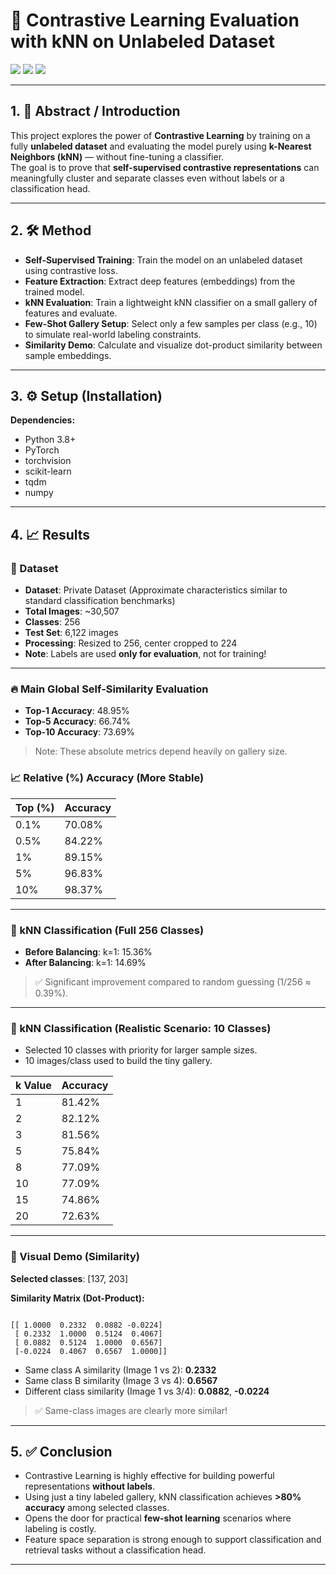 <h1>🚀 Contrastive Learning Evaluation with kNN on Unlabeled Dataset</h1>

<p>
  <img src="https://img.shields.io/badge/license-MIT-green.svg" />
  <img src="https://img.shields.io/badge/python-3.8%2B-blue.svg" />
  <img src="https://img.shields.io/badge/framework-PyTorch-lightgrey.svg" />
</p>

<hr>

<h2>1. 📖 Abstract / Introduction</h2>
<p>
This project explores the power of <strong>Contrastive Learning</strong> by training on a fully <strong>unlabeled dataset</strong> and evaluating the model purely using <strong>k-Nearest Neighbors (kNN)</strong> — without fine-tuning a classifier.<br>
The goal is to prove that <strong>self-supervised contrastive representations</strong> can meaningfully cluster and separate classes even without labels or a classification head.
</p>

<hr>

<h2>2. 🛠️ Method</h2>
<ul>
  <li><strong>Self-Supervised Training</strong>: Train the model on an unlabeled dataset using contrastive loss.</li>
  <li><strong>Feature Extraction</strong>: Extract deep features (embeddings) from the trained model.</li>
  <li><strong>kNN Evaluation</strong>: Train a lightweight kNN classifier on a small gallery of features and evaluate.</li>
  <li><strong>Few-Shot Gallery Setup</strong>: Select only a few samples per class (e.g., 10) to simulate real-world labeling constraints.</li>
  <li><strong>Similarity Demo</strong>: Calculate and visualize dot-product similarity between sample embeddings.</li>
</ul>

<hr>

<h2>3. ⚙️ Setup (Installation)</h2>

<p><strong>Dependencies:</strong></p>
<ul>
  <li>Python 3.8+</li>
  <li>PyTorch</li>
  <li>torchvision</li>
  <li>scikit-learn</li>
  <li>tqdm</li>
  <li>numpy</li>
</ul>

<hr>

<h2>4. 📈 Results</h2>

<h3>📂 Dataset</h3>
<ul>
  <li><strong>Dataset</strong>: Private Dataset (Approximate characteristics similar to standard classification benchmarks)</li>
  <li><strong>Total Images</strong>: ~30,507</li>
  <li><strong>Classes</strong>: 256</li>
  <li><strong>Test Set</strong>: 6,122 images</li>
  <li><strong>Processing</strong>: Resized to 256, center cropped to 224</li>
  <li><strong>Note</strong>: Labels are used <strong>only for evaluation</strong>, not for training!</li>
</ul>

<hr>

<h3>🔥 Main Global Self-Similarity Evaluation</h3>
<ul>
  <li><strong>Top-1 Accuracy</strong>: 48.95%</li>
  <li><strong>Top-5 Accuracy</strong>: 66.74%</li>
  <li><strong>Top-10 Accuracy</strong>: 73.69%</li>
</ul>
<blockquote>Note: These absolute metrics depend heavily on gallery size.</blockquote>

<h3>📈 Relative (%) Accuracy (More Stable)</h3>

<table>
  <thead>
    <tr>
      <th>Top (%)</th>
      <th>Accuracy</th>
    </tr>
  </thead>
  <tbody>
    <tr><td>0.1%</td><td>70.08%</td></tr>
    <tr><td>0.5%</td><td>84.22%</td></tr>
    <tr><td>1%</td><td>89.15%</td></tr>
    <tr><td>5%</td><td>96.83%</td></tr>
    <tr><td>10%</td><td>98.37%</td></tr>
  </tbody>
</table>

<hr>

<h3>🧠 kNN Classification (Full 256 Classes)</h3>
<ul>
  <li><strong>Before Balancing</strong>: k=1: 15.36%</li>
  <li><strong>After Balancing</strong>: k=1: 14.69%</li>
</ul>
<blockquote>✅ Significant improvement compared to random guessing (1/256 ≈ 0.39%).</blockquote>

<hr>

<h3>🎯 kNN Classification (Realistic Scenario: 10 Classes)</h3>

<ul>
  <li>Selected 10 classes with priority for larger sample sizes.</li>
  <li>10 images/class used to build the tiny gallery.</li>
</ul>

<table>
  <thead>
    <tr>
      <th>k Value</th>
      <th>Accuracy</th>
    </tr>
  </thead>
  <tbody>
    <tr><td>1</td><td>81.42%</td></tr>
    <tr><td>2</td><td>82.12%</td></tr>
    <tr><td>3</td><td>81.56%</td></tr>
    <tr><td>5</td><td>75.84%</td></tr>
    <tr><td>8</td><td>77.09%</td></tr>
    <tr><td>10</td><td>77.09%</td></tr>
    <tr><td>15</td><td>74.86%</td></tr>
    <tr><td>20</td><td>72.63%</td></tr>
  </tbody>
</table>

<hr>

<h3>🎨 Visual Demo (Similarity)</h3>

<p><strong>Selected classes</strong>: [137, 203]</p>

<p><strong>Similarity Matrix (Dot-Product):</strong></p>

<pre><code>
[[ 1.0000  0.2332  0.0882 -0.0224]
 [ 0.2332  1.0000  0.5124  0.4067]
 [ 0.0882  0.5124  1.0000  0.6567]
 [-0.0224  0.4067  0.6567  1.0000]]
</code></pre>

<ul>
  <li>Same class A similarity (Image 1 vs 2): <strong>0.2332</strong></li>
  <li>Same class B similarity (Image 3 vs 4): <strong>0.6567</strong></li>
  <li>Different class similarity (Image 1 vs 3/4): <strong>0.0882</strong>, <strong>-0.0224</strong></li>
</ul>

<blockquote>✅ Same-class images are clearly more similar!</blockquote>

<hr>

<h2>5. ✅ Conclusion</h2>

<ul>
  <li>Contrastive Learning is highly effective for building powerful representations <strong>without labels</strong>.</li>
  <li>Using just a tiny labeled gallery, kNN classification achieves <strong>&gt;80% accuracy</strong> among selected classes.</li>
  <li>Opens the door for practical <strong>few-shot learning</strong> scenarios where labeling is costly.</li>
  <li>Feature space separation is strong enough to support classification and retrieval tasks without a classification head.</li>
</ul>

<hr>
